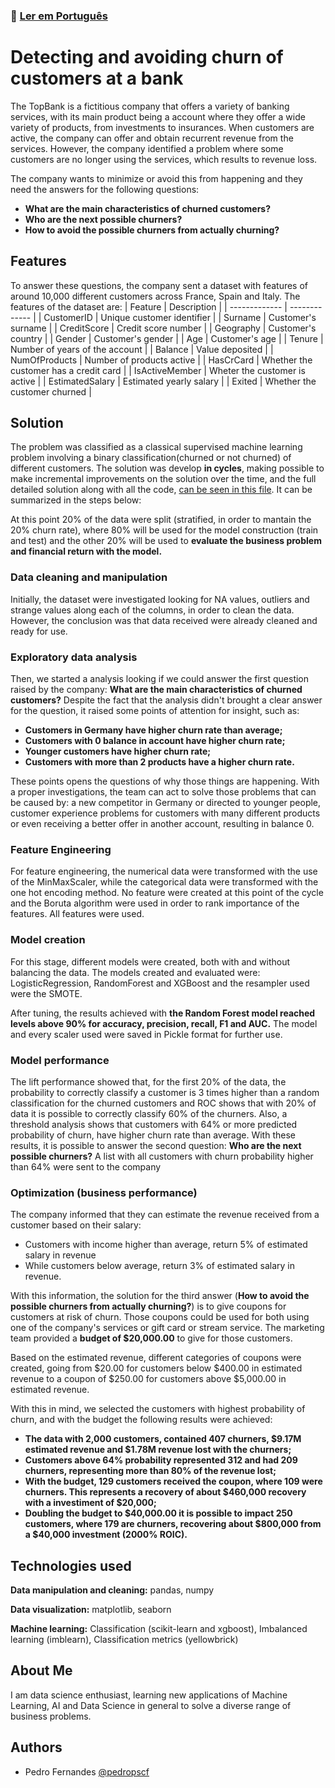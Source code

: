 
### :pushpin: [__Ler em Português__](https://github.com/pedropscf/2-churn-prediction/blob/7a62f7f1bb330e555428179a1338b84751c97ea7/README.md)

# Detecting and avoiding churn of customers at a bank

The TopBank is a fictitious company that offers a variety of banking services, with its main product being a account where they offer a wide variety of products, from investments to insurances.
When customers are active, the company can offer and obtain recurrent revenue from the services. However, the company identified a problem where some customers are no longer using the services, which results to revenue loss.

The company wants to minimize or avoid this from happening and they need the answers for the following questions:

- **What are the main characteristics of churned customers?**
- **Who are the next possible churners?**
- **How to avoid the possible churners from actually churning?**

## Features

To answer these questions, the company sent a dataset with features of around 10,000 different customers across France, Spain and Italy. The features of the dataset are:
| Feature  | Description |
| ------------- | ------------- |
| CustomerID  | Unique customer identifier |
| Surname  | Customer's surname  |
| CreditScore  | Credit score number  |
| Geography | Customer's country |
| Gender | Customer's gender |
| Age | Customer's age |
| Tenure | Number of years of the account |
| Balance | Value deposited |
| NumOfProducts | Number of products active |
| HasCrCard | Whether the customer has a credit card |
| IsActiveMember | Wheter the customer is active |
| EstimatedSalary | Estimated yearly salary |
| Exited | Whether the customer churned |


## Solution

The problem was classified as a classical supervised machine learning problem involving
a binary classification(churned or not churned) of different customers. The solution
was develop **in cycles**, making possible to make incremental improvements on the solution over the time,
and the full detailed solution along with all the code, [can be seen in this file](https://github.com/pedropscf/2-churn-prediction/blob/bd1346f98c4d54d71cf4fdefa8c829d0afabe58b/m03_churn_prediction.ipynb). It can be summarized in the steps below:

At this point 20% of the data were split (stratified, in order to mantain the 20% churn rate), where 80% will be used for the model construction (train and test)
and the other 20% will be used to **evaluate the business problem and financial return with the model.**

### Data cleaning and manipulation

Initially, the dataset were investigated looking for NA values, outliers and strange values along each of the columns, in
order to clean the data. However, the conclusion was that data received were already cleaned and ready for use.

### Exploratory data analysis

Then, we started a analysis looking if we could answer the first question raised by the company: **What are the main characteristics of churned customers?** Despite the fact that
the analysis didn't brought a clear answer for the question, it raised some points of attention for insight, such as:

- **Customers in Germany have higher churn rate than average;**
- **Customers with 0 balance in account have higher churn rate;**
- **Younger customers have higher churn rate;**
- **Customers with more than 2 products have a higher churn rate.**

These points opens the questions of why those things are happening. With a proper investigations, the team can act to solve those problems that can be caused by:
a new competitor in Germany or directed to younger people, customer experience problems for customers with many different products or even receiving a better offer in another account, resulting in balance 0.

### Feature Engineering

For feature engineering, the numerical data were transformed with the use of the MinMaxScaler, while the categorical data were transformed with the one hot encoding method.
No feature were created at this point of the cycle and the Boruta algorithm were used in order to rank importance of the features. All features were used.

### Model creation

For this stage, different models were created, both with and without balancing the data. The models created and evaluated were: LogisticRegression, RandomForest and XGBoost and the resampler used were the SMOTE.

After tuning, the results achieved with **the Random Forest model reached levels above 90% for accuracy, precision, recall, F1 and AUC.** The model and every scaler used were saved in Pickle format for further use.

### Model performance

The lift performance showed that, for the first 20% of the data, the probability to correctly classify a customer is 3 times higher than a random classification for the churned customers and ROC shows that with 20% of data it is possible to correctly classify 60% of the churners.
Also, a threshold analysis shows that customers with 64% or more predicted probability of churn, have higher churn rate than average. With these results, it is possible to answer the second question: **Who are the next possible churners?** A list with all customers with churn probability higher than
64% were sent to the company

### Optimization (business performance)

The company informed that they can estimate the revenue received from a customer based on their salary:

- Customers with income higher than average, return 5% of estimated salary in revenue
- While customers below average, return 3% of estimated salary in revenue.

With this information, the solution for the third answer (**How to avoid the possible churners from actually churning?**) is to give coupons for customers at risk of churn. Those coupons could be used for both using one of the company's services or gift card or stream service. The marketing team
provided a **budget of $20,000.00** to give for those customers.

Based on the estimated revenue, different categories of coupons were created, going from $20.00 for customers below $400.00 in estimated revenue to a coupon of $250.00 for customers above $5,000.00 in estimated revenue.

With this in mind, we selected the customers with highest probability of churn, and with the budget the following results were achieved:

- **The data with 2,000 customers, contained 407 churners, $9.17M estimated revenue and $1.78M revenue lost with the churners;**
- **Customers above 64% probability represented 312 and had 209 churners, representing more than 80% of the revenue lost;**
- **With the budget, 129 customers received the coupon, where 109 were churners. This represents a recovery of about $460,000 recovery with a investiment of $20,000;**
- **Doubling the budget to $40,000.00 it is possible to impact 250 customers, where 179 are churners, recovering about $800,000 from a $40,000 investment (2000% ROIC).**


## Technologies used

**Data manipulation and cleaning:** pandas, numpy

**Data visualization:** matplotlib, seaborn

**Machine learning:** Classification (scikit-learn and xgboost), Imbalanced learning (imblearn), Classification metrics (yellowbrick)



## About Me
I am data science enthusiast, learning new applications of Machine Learning, AI and Data Science in general to solve a diverse range of business problems.


## Authors

- Pedro Fernandes [@pedropscf](https://www.github.com/pedropscf)
